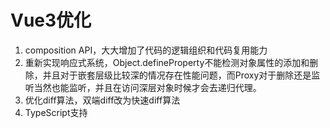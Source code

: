 # Vue3优化

1. composition API，大大增加了代码的逻辑组织和代码复用能力
2. 重新实现响应式系统，Object.defineProperty不能检测对象属性的添加和删除，并且对于嵌套层级比较深的情况存在性能问题，而Proxy对于删除还是监听当然也能监听，并且在访问深层对象时候才会去递归代理。
3. 优化diff算法，双端diff改为快速diff算法
4. TypeScript支持
